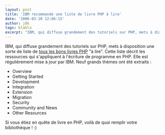 ```yaml
---
layout: post
title: 'IBM recommande une liste de livre PHP à lire'
date: '2006-03-20 12:06:15'
author: j0k
tags: blabla
excerpt: "IBM, qui diffuse grandement des tutoriels sur PHP, mets à disposition une sorte de liste de [tous les bons livres PHP](http://www-128.ibm.com/developerworks/library/os-php-read/) &quot;à lire&quot;. Cette liste décrit les ressources qui s'appliquent à l'écriture de programme en PHP. Elle est régulièrement mise à jour par IBM.     \nNeuf grands thèmes ont      …"
---
```


IBM, qui diffuse grandement des tutoriels sur PHP, mets à disposition une sorte de liste de [tous les bons livres PHP](http://www-128.ibm.com/developerworks/library/os-php-read/) &quot;à lire&quot;. Cette liste décrit les ressources qui s'appliquent à l'écriture de programme en PHP. Elle est régulièrement mise à jour par IBM.
Neuf grands thèmes ont été extraits :
* Overview
* Getting Started
* Development
* Integration
* Extension
* Migration
* Security
* Community and News
* Other Resources

Si vous étiez en quête de livre en PHP, voilà de quoi remplir votre bibliothèque ! :)
